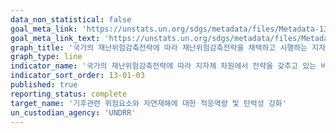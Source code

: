 ```yaml
---
data_non_statistical: false
goal_meta_link: 'https://unstats.un.org/sdgs/metadata/files/Metadata-13-01-03.pdf'
goal_meta_link_text: 'https://unstats.un.org/sdgs/metadata/files/Metadata-13-01-03.pdf'
graph_title: '국가의 재난위험감축전략에 따라 재난위험감축전략을 채택하고 시행하는 지자체의 비율'
graph_type: line
indicator_name: '국가의 재난위험감축전략에 따라 지자체 차원에서 전략을 갖추고 있는 비율'
indicator_sort_order: 13-01-03
published: true
reporting_status: complete
target_name: '기후관련 위험요소와 자연재해에 대한 적응역량 및 탄력성 강화'
un_custodian_agency: 'UNDRR'
---
```

